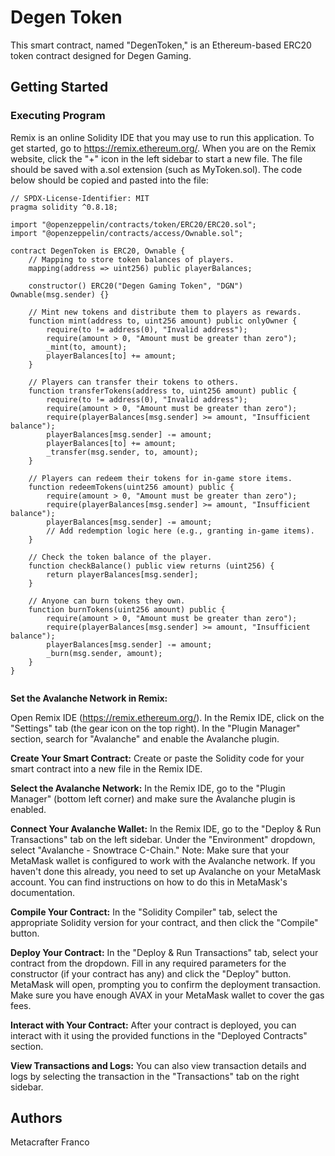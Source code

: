 # Degen Token
This smart contract, named "DegenToken," is an Ethereum-based ERC20 token contract designed for Degen Gaming. 
## Getting Started
### Executing Program
Remix is an online Solidity IDE that you may use to run this application. To get started, go to https://remix.ethereum.org/.
When you are on the Remix website, click the "+" icon in the left sidebar to start a new file. The file should be saved with a.sol extension (such as MyToken.sol). The code below should be copied and pasted into the file:

```solidity
// SPDX-License-Identifier: MIT
pragma solidity ^0.8.18;

import "@openzeppelin/contracts/token/ERC20/ERC20.sol";
import "@openzeppelin/contracts/access/Ownable.sol";

contract DegenToken is ERC20, Ownable {
    // Mapping to store token balances of players.
    mapping(address => uint256) public playerBalances;

    constructor() ERC20("Degen Gaming Token", "DGN") Ownable(msg.sender) {}

    // Mint new tokens and distribute them to players as rewards.
    function mint(address to, uint256 amount) public onlyOwner {
        require(to != address(0), "Invalid address");
        require(amount > 0, "Amount must be greater than zero");
        _mint(to, amount);
        playerBalances[to] += amount;
    }

    // Players can transfer their tokens to others.
    function transferTokens(address to, uint256 amount) public {
        require(to != address(0), "Invalid address");
        require(amount > 0, "Amount must be greater than zero");
        require(playerBalances[msg.sender] >= amount, "Insufficient balance");
        playerBalances[msg.sender] -= amount;
        playerBalances[to] += amount;
        _transfer(msg.sender, to, amount);
    }

    // Players can redeem their tokens for in-game store items.
    function redeemTokens(uint256 amount) public {
        require(amount > 0, "Amount must be greater than zero");
        require(playerBalances[msg.sender] >= amount, "Insufficient balance");
        playerBalances[msg.sender] -= amount;
        // Add redemption logic here (e.g., granting in-game items).
    }

    // Check the token balance of the player.
    function checkBalance() public view returns (uint256) {
        return playerBalances[msg.sender];
    }

    // Anyone can burn tokens they own.
    function burnTokens(uint256 amount) public {
        require(amount > 0, "Amount must be greater than zero");
        require(playerBalances[msg.sender] >= amount, "Insufficient balance");
        playerBalances[msg.sender] -= amount;
        _burn(msg.sender, amount);
    }
}


```


**Set the Avalanche Network in Remix:**

Open Remix IDE (https://remix.ethereum.org/).
In the Remix IDE, click on the "Settings" tab (the gear icon on the top right).
In the "Plugin Manager" section, search for "Avalanche" and enable the Avalanche plugin.

**Create Your Smart Contract:**
Create or paste the Solidity code for your smart contract into a new file in the Remix IDE.

**Select the Avalanche Network:**
In the Remix IDE, go to the "Plugin Manager" (bottom left corner) and make sure the Avalanche plugin is enabled.

**Connect Your Avalanche Wallet:**
In the Remix IDE, go to the "Deploy & Run Transactions" tab on the left sidebar.
Under the "Environment" dropdown, select "Avalanche - Snowtrace C-Chain."
Note: Make sure that your MetaMask wallet is configured to work with the Avalanche network. If you haven't done this already, you need to set up Avalanche on your MetaMask account. You can find instructions on how to do this in MetaMask's documentation.

**Compile Your Contract:**
In the "Solidity Compiler" tab, select the appropriate Solidity version for your contract, and then click the "Compile" button.

**Deploy Your Contract:**
In the "Deploy & Run Transactions" tab, select your contract from the dropdown.
Fill in any required parameters for the constructor (if your contract has any) and click the "Deploy" button.
MetaMask will open, prompting you to confirm the deployment transaction. Make sure you have enough AVAX in your MetaMask wallet to cover the gas fees.

**Interact with Your Contract:**
After your contract is deployed, you can interact with it using the provided functions in the "Deployed Contracts" section.

**View Transactions and Logs:**
You can also view transaction details and logs by selecting the transaction in the "Transactions" tab on the right sidebar.
## Authors
Metacrafter Franco
